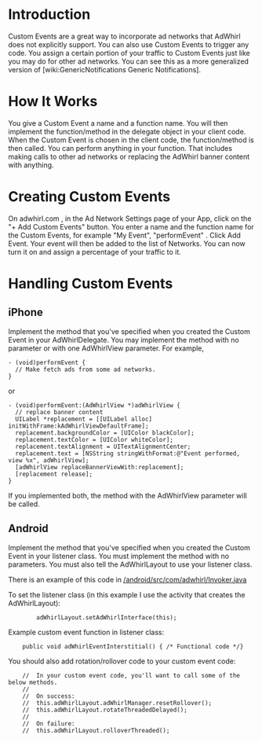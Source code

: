# Introduction #

Custom Events are a great way to incorporate ad networks that AdWhirl does not explicitly support. You can also use Custom Events to trigger any code. You assign a certain portion of your traffic to Custom Events just like you may do for other ad networks. You can see this as a more generalized version of [wiki:GenericNotifications Generic Notifications].

# How It Works #

You give a Custom Event a name and a function name. You will then implement the function/method in the delegate object in your client code. When the Custom Event is chosen in the client code, the function/method is then called. You can perform anything in your function. That includes making calls to other ad networks or replacing the AdWhirl banner content with anything.

# Creating Custom Events #

On adwhirl.com , in the Ad Network Settings page of your App, click on the "+ Add Custom Events" button. You enter a name and the function name for the Custom Events, for example "My Event", "performEvent" . Click Add Event. Your event will then be added to the list of Networks. You can now turn it on and assign a percentage of your traffic to it.

# Handling Custom Events #

## iPhone ##

Implement the method that you've specified when you created the Custom Event in your AdWhirlDelegate. You may implement the method with no parameter or with one AdWhirlView parameter. For example,

```
- (void)performEvent {
  // Make fetch ads from some ad networks.
}
```

or

```
- (void)performEvent:(AdWhirlView *)adWhirlView {
  // replace banner content
  UILabel *replacement = [[UILabel alloc] initWithFrame:kAdWhirlViewDefaultFrame];
  replacement.backgroundColor = [UIColor blackColor];
  replacement.textColor = [UIColor whiteColor];
  replacement.textAlignment = UITextAlignmentCenter;
  replacement.text = [NSString stringWithFormat:@"Event performed, view %x", adWhirlView];
  [adWhirlView replaceBannerViewWith:replacement];
  [replacement release];
}
```

If you implemented both, the method with the AdWhirlView parameter will be called.

## Android ##

Implement the method that you've specified when you created the Custom Event in your listener class. You must implement the method with no parameters. You must also tell the AdWhirlLayout to use your listener class.

There is an example of this code in [/android/src/com/adwhirl/Invoker.java](http://code.google.com/p/adwhirl/source/browse/android/src/com/adwhirl/Invoker.java?repo=sdk)

To set the listener class (in this example I use the activity that creates the AdWhirlLayout):
```
        adWhirlLayout.setAdWhirlInterface(this);
```

Example custom event function in listener class:
```
	public void adWhirlEventInterstitial() { /* Functional code */}
```

You should also add rotation/rollover code to your custom event code:
```
	//  In your custom event code, you'll want to call some of the below methods.
	//
	//  On success:
	//  this.adWhirlLayout.adWhirlManager.resetRollover();
	//  this.adWhirlLayout.rotateThreadedDelayed();
	//
	//  On failure:
	//  this.adWhirlLayout.rolloverThreaded();
```